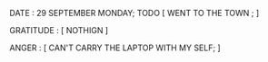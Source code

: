 DATE : 29 SEPTEMBER MONDAY;
TODO [
    WENT TO THE TOWN ;
]

GRATITUDE : [
    NOTHIGN
]

ANGER : [
    CAN'T CARRY THE LAPTOP WITH MY SELF; 
]